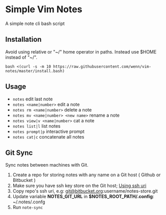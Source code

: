 # Simple Vim Notes
A simple note cli bash script

## Installation
Avoid using relative or "~/" home operator in paths. Instead use $HOME instead of "~/".

`bash <(curl -s -m 10 https://raw.githubusercontent.com/wenn/vim-notes/master/install.bash)`

## Usage
- `notes` edit last note
- `notes <name|number>` edit a note
- `notes rm <name|number>` delete a note
- `notes mv <name|number> <new name>` rename a note
- `notes view|v <name|number>` cat a note
- `notes list|l` list notes
- `notes prompt|p` interactive prompt
- `notes cat|c` concatenate all notes

## Git Sync
Sync notes between machines with Git.

1. Create a repo for storing notes with any name on a Git host ( Github or Bitbucket )
2. Make sure you have ssh key store on the Git host; [Using ssh uri](https://help.github.com/articles/generating-an-ssh-key/)
3. Copy repo's ssh uri, e.g: git@bitbucket.org:username/notes-store.git
4. Update variable **NOTES\_GIT\_URL** in **$NOTES\_ROOT\_PATH/.config**: ~/.notes/.confg
5. Run `note-sync`
